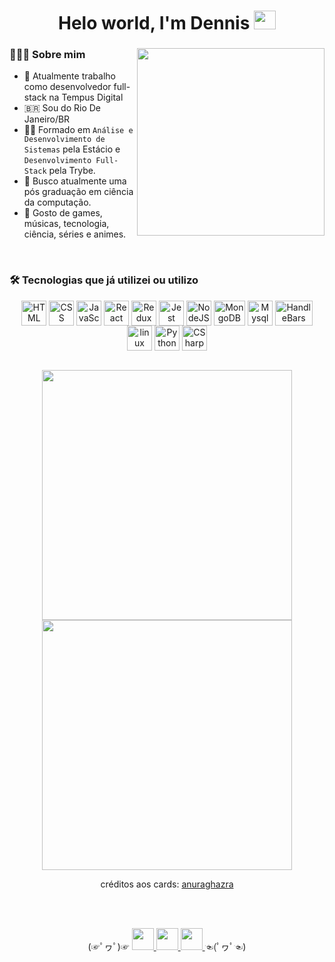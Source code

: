 <h1 align='center'>
	 Helo world, I'm Dennis <a href="https://github.com/dennisMarcelo?tab=repositories" target="_blank"> <img src="https://i.ibb.co/TkS0mJk/github.png" width="35px" height="30px"> <a>
</h1>
	
<img align='right' src="https://user-images.githubusercontent.com/37647447/158064226-a41437f3-933a-457b-a20c-7d4ffc64e354.gif" width="300">
	
###  👨🏽‍💻 Sobre mim
- :briefcase: Atualmente trabalho como desenvolvedor full-stack na Tempus Digital
- :brazil: Sou do Rio De Janeiro/BR
- :man_student: Formado em `Análise e Desenvolvimento de Sistemas` pela Estácio e `Desenvolvimento Full-Stack` pela Trybe.
- :dart: Busco atualmente uma pós graduação em ciência da computação.
- :heart_decoration: Gosto de games, músicas, tecnologia, ciência, séries e animes.
	
<br />	
	
### 🛠 Tecnologias que já utilizei ou utilizo
<p align="center">
	<img align="center" alt="HTML" height="40" width="40" src="https://user-images.githubusercontent.com/37647447/120833071-bece5b00-c537-11eb-816b-45c7ce8b25e0.png"/>
	<img align="center" alt="CSS" height="40" width="40" src="https://user-images.githubusercontent.com/37647447/120833687-782d3080-c538-11eb-84da-6bef4faa4c8d.png"/>
	<img align="center" alt="JavaScript" height="40" width="40" src="https://user-images.githubusercontent.com/37647447/120834842-f3431680-c539-11eb-910c-3393d461b9cf.png"/>
	<img align="center" alt="React" height="40" width="40" src="https://user-images.githubusercontent.com/37647447/120834949-18378980-c53a-11eb-91ae-d76f757ee79a.png"/>
	<img align="center" alt="Redux" height="40" width="40" src="https://user-images.githubusercontent.com/37647447/120835062-3a310c00-c53a-11eb-9835-ea20b60a8895.png"/>
	<img align="center" alt="Jest" height="40" width="40" src="https://user-images.githubusercontent.com/37647447/120835219-6a78aa80-c53a-11eb-94b5-83b1c30b38e9.png"/>
	<img align="center" alt="NodeJS" height="40" width="40" src="https://user-images.githubusercontent.com/37647447/120835644-f68ad200-c53a-11eb-8088-f0fe7d9b0c7d.png"/>
	<img align="center" alt="MongoDB" height="40" width="50" src="https://user-images.githubusercontent.com/37647447/120839239-13290900-c53f-11eb-9c26-13260f9e75ac.png"/>
	<img align="center" alt="Mysql" height="40" width="40" src="https://user-images.githubusercontent.com/37647447/158061937-32f47368-181d-4a97-8fee-169d829c9494.png"/>
	<img align="center" alt="HandleBars" height="40" width="60" src="https://user-images.githubusercontent.com/37647447/158062141-2e160dcc-8746-4392-b743-78d9802aab4d.png"/>
	<img align="center" alt="linux" height="40" width="40" src="https://user-images.githubusercontent.com/37647447/120836124-9a747d80-c53b-11eb-8744-42232a86b6eb.png"/>
	<img align="center" alt="Python" height="40" width="40" src="https://user-images.githubusercontent.com/37647447/158062925-f9176ed6-5ad5-4b25-b688-818b1b06e219.png"/>
	<img align="center" alt="CSharp" height="40" width="40" src="https://user-images.githubusercontent.com/37647447/158062832-2ff67ec6-67fa-4a01-b742-b6d7242fd7ca.png"/>
	
</p>

<br />	

<div align="center">
 <img width="400em" src="https://github-readme-stats.vercel.app/api?username=dennisMarcelo&count_private=true&show_icons=true&theme=blue-green" />
 <img width="400em" src="https://github-readme-stats.vercel.app/api/top-langs/?username=dennisMarcelo&layout=compact&theme=blue-green" />
	
 <br/>
	
 créditos aos cards: <a href="https://github.com/anuraghazra/github-readme-stats">anuraghazra</a>
<div>

<br />
<br />
	
<p align='center'>
  (☞ﾟヮﾟ)☞
  <a href="https://www.linkedin.com/in/dennis-marcelo/" target="_blank">
    <img src="https://i.ibb.co/BC936QV/linkedin.png" width="35px" height="35px">
  </a>
	<a href="https://www.facebook.com/dennis.marcelo.77/" target="_blank">
  	<img src="https://user-images.githubusercontent.com/37647447/120836798-59309d80-c53c-11eb-97d0-0929f3eb63e2.png" width="35px" height="35px">
  </a>
  <a href="https://www.instagram.com/dms.im410/" target="_blank">
    <img src="https://i.ibb.co/s1wLqwx/instagram.png" width="35px" height="35">
  </a>
 ☜(ﾟヮﾟ☜)
<p/>


<!--
**dennisMarcelo/dennisMarcelo** is a ✨ _special_ ✨ repository because its `README.md` (this file) appears on your GitHub profile.

Here are some ideas to get you started:

- 🔭 I’m currently working on ...
- 🌱 I’m currently learning ...
- 👯 I’m looking to collaborate on ...
- 🤔 I’m looking for help with ...
- 💬 Ask me about ...
- 📫 How to reach me: ...
- 😄 Pronouns: ...
- ⚡ Fun fact: ...
-->
